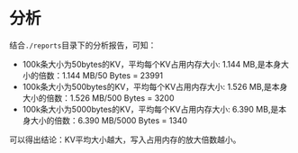 # 分析

结合`./reports`目录下的分析报告，可知：
- 100k条大小为50bytes的KV，平均每个KV占用内存大小: 1.144 MB,是本身大小的倍数：1.144 MB/50 Bytes = 23991
- 100k条大小为500bytes的KV，平均每个KV占用内存大小: 1.526 MB,是本身大小的倍数：1.526 MB/500 Bytes = 3200
- 100k条大小为5000bytes的KV，平均每个KV占用内存大小: 6.390 MB,是本身大小的倍数：6.390 MB/5000 Bytes = 1340

可以得出结论：KV平均大小越大，写入占用内存的放大倍数越小。